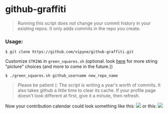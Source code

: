 # github-graffiti
> Running this script does *not* change your commit history in your existing repos.  It only adds commits in the repo you create.


### Usage:

```
$ git clone https://github.com/vipyne/github-graffiti.git
```
Customize `STRING` in `green_squares.sh`  (optional.  look [here](https://github.com/vipyne/github-graffiti/blob/master/z_cleanUpThis/heart-string) for more string "picture" choices (and more to come in the future.))

```
$ ./green_squares.sh github_username new_repo_name
```
> Please be patient (: The script is writing a year's worth of commits. It also takes github a little time to clear its cache.  If your profile page doesn't look different at first, give it a minute, then refresh.

Now your contribution calendar could look something like this:
![](https://github.com/vipyne/github-graffiti/blob/master/z_contributionScreenshots/iheartvr.png)
or this:
![](https://github.com/vipyne/github-graffiti/blob/master/z_contributionScreenshots/heartLS.png)
